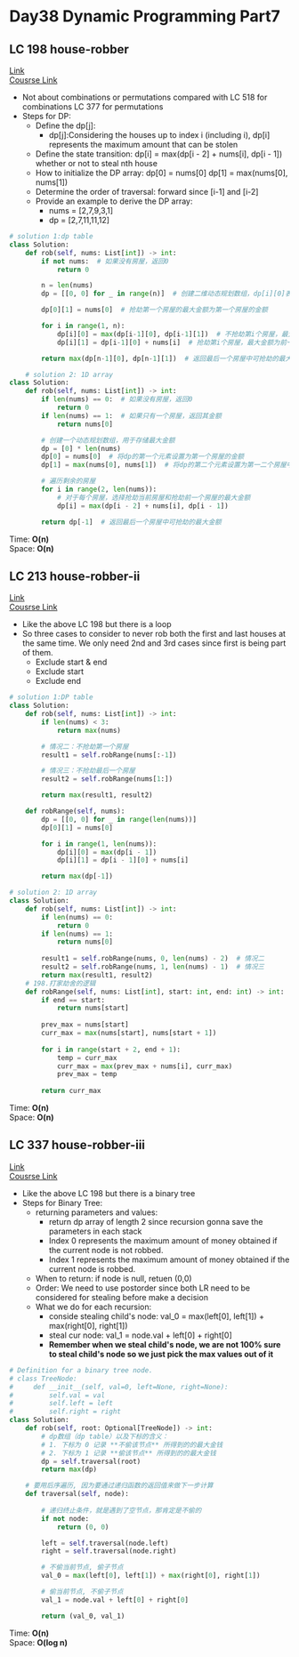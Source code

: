 # Day38 Dynamic Programming Part7

##  LC 198 house-robber
[Link](https://leetcode.com/problems/house-robber/description/)   
[Cousrse Link](https://programmercarl.com/0198.%E6%89%93%E5%AE%B6%E5%8A%AB%E8%88%8D.html)
- Not about combinations or permutations compared with LC 518 for combinations LC 377 for permutations
- Steps for DP:
    - Define the dp[j]:
        - dp[j]:Considering the houses up to index i (including i), dp[i] represents the maximum amount that can be stolen
    - Define the state transition: dp[i] = max(dp[i - 2] + nums[i], dp[i - 1]) whether or not to steal nth house
    - How to initialize the DP array: dp[0] = nums[0] dp[1] = max(nums[0], nums[1])
    - Determine the order of traversal: forward since [i-1] and [i-2]
    - Provide an example to derive the DP array:
        - nums = [2,7,9,3,1]
        - dp = [2,7,11,11,12]
```python
# solution 1:dp table
class Solution:
    def rob(self, nums: List[int]) -> int:
        if not nums:  # 如果没有房屋，返回0
            return 0

        n = len(nums)
        dp = [[0, 0] for _ in range(n)]  # 创建二维动态规划数组，dp[i][0]表示不抢劫第i个房屋的最大金额，dp[i][1]表示抢劫第i个房屋的最大金额

        dp[0][1] = nums[0]  # 抢劫第一个房屋的最大金额为第一个房屋的金额

        for i in range(1, n):
            dp[i][0] = max(dp[i-1][0], dp[i-1][1])  # 不抢劫第i个房屋，最大金额为前一个房屋抢劫和不抢劫的最大值
            dp[i][1] = dp[i-1][0] + nums[i]  # 抢劫第i个房屋，最大金额为前一个房屋不抢劫的最大金额加上当前房屋的金额

        return max(dp[n-1][0], dp[n-1][1])  # 返回最后一个房屋中可抢劫的最大金额

    # solution 2: 1D array
class Solution:
    def rob(self, nums: List[int]) -> int:
        if len(nums) == 0:  # 如果没有房屋，返回0
            return 0
        if len(nums) == 1:  # 如果只有一个房屋，返回其金额
            return nums[0]

        # 创建一个动态规划数组，用于存储最大金额
        dp = [0] * len(nums)
        dp[0] = nums[0]  # 将dp的第一个元素设置为第一个房屋的金额
        dp[1] = max(nums[0], nums[1])  # 将dp的第二个元素设置为第一二个房屋中的金额较大者

        # 遍历剩余的房屋
        for i in range(2, len(nums)):
            # 对于每个房屋，选择抢劫当前房屋和抢劫前一个房屋的最大金额
            dp[i] = max(dp[i - 2] + nums[i], dp[i - 1])

        return dp[-1]  # 返回最后一个房屋中可抢劫的最大金额
```
Time: **O(n)**                 
Space: **O(n)** 

##  LC 213 house-robber-ii
[Link](https://leetcode.com/problems/house-robber-ii/)   
[Cousrse Link](https://programmercarl.com/0213.%E6%89%93%E5%AE%B6%E5%8A%AB%E8%88%8DII.html#%E7%AE%97%E6%B3%95%E5%85%AC%E5%BC%80%E8%AF%BE)
- Like the above LC 198 but there is a loop
- So three cases to consider to never rob both the first and last houses at the same time. We only need 2nd and 3rd cases since first is being part of them.
    - Exclude start & end
    - Exclude start
    - Exclude end 

```python
# solution 1:DP table
class Solution:
    def rob(self, nums: List[int]) -> int:
        if len(nums) < 3:
            return max(nums)

        # 情况二：不抢劫第一个房屋
        result1 = self.robRange(nums[:-1])

        # 情况三：不抢劫最后一个房屋
        result2 = self.robRange(nums[1:])

        return max(result1, result2)

    def robRange(self, nums):
        dp = [[0, 0] for _ in range(len(nums))]
        dp[0][1] = nums[0]

        for i in range(1, len(nums)):
            dp[i][0] = max(dp[i - 1])
            dp[i][1] = dp[i - 1][0] + nums[i]

        return max(dp[-1])

# solution 2: 1D array
class Solution:
    def rob(self, nums: List[int]) -> int:
        if len(nums) == 0:
            return 0
        if len(nums) == 1:
            return nums[0]
        
        result1 = self.robRange(nums, 0, len(nums) - 2)  # 情况二
        result2 = self.robRange(nums, 1, len(nums) - 1)  # 情况三
        return max(result1, result2)
    # 198.打家劫舍的逻辑
    def robRange(self, nums: List[int], start: int, end: int) -> int:
        if end == start:
            return nums[start]
        
        prev_max = nums[start]
        curr_max = max(nums[start], nums[start + 1])
        
        for i in range(start + 2, end + 1):
            temp = curr_max
            curr_max = max(prev_max + nums[i], curr_max)
            prev_max = temp
        
        return curr_max

```
Time: **O(n)**              
Space: **O(n)** 

##  LC 337 house-robber-iii
[Link](https://leetcode.com/problems/house-robber-iii/description/)   
[Cousrse Link](https://programmercarl.com/0337.%E6%89%93%E5%AE%B6%E5%8A%AB%E8%88%8DIII.html)
- Like the above LC 198 but there is a binary tree
- Steps for Binary Tree:
    - returning parameters and values:
        - return dp array of length 2 since recursion gonna save the parameters in each stack
        - Index 0 represents the maximum amount of money obtained if the current node is not robbed.
        - Index 1 represents the maximum amount of money obtained if the current node is robbed.
    - When to return: if node is null, retuen (0,0)
    - Order: We need to use postorder since both LR need to be considered for stealing before make a decision
    - What we do for each recursion:
        - conside stealing child's node: val_0 = max(left[0], left[1]) + max(right[0], right[1])
        - steal cur node: val_1 = node.val + left[0] + right[0]
        - **Remember when we steal child's node, we are not 100% sure to steal child's node so we just pick the max values out of it**

```python
# Definition for a binary tree node.
# class TreeNode:
#     def __init__(self, val=0, left=None, right=None):
#         self.val = val
#         self.left = left
#         self.right = right
class Solution:
    def rob(self, root: Optional[TreeNode]) -> int:
        # dp数组（dp table）以及下标的含义：
        # 1. 下标为 0 记录 **不偷该节点** 所得到的的最大金钱
        # 2. 下标为 1 记录 **偷该节点** 所得到的的最大金钱
        dp = self.traversal(root)
        return max(dp)

    # 要用后序遍历, 因为要通过递归函数的返回值来做下一步计算
    def traversal(self, node):
        
        # 递归终止条件，就是遇到了空节点，那肯定是不偷的
        if not node:
            return (0, 0)

        left = self.traversal(node.left)
        right = self.traversal(node.right)

        # 不偷当前节点, 偷子节点
        val_0 = max(left[0], left[1]) + max(right[0], right[1])

        # 偷当前节点, 不偷子节点
        val_1 = node.val + left[0] + right[0]

        return (val_0, val_1)
```
Time: **O(n)**              
Space: **O(log n)** 

